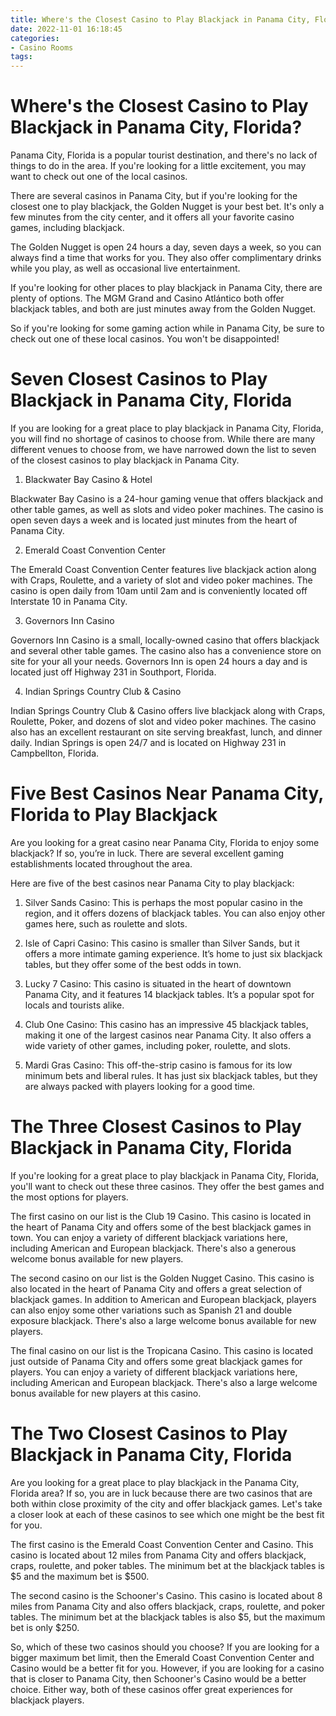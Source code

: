 ```yaml
---
title: Where's the Closest Casino to Play Blackjack in Panama City, Florida
date: 2022-11-01 16:18:45
categories:
- Casino Rooms
tags:
---
```



#  Where's the Closest Casino to Play Blackjack in Panama City, Florida?

Panama City, Florida is a popular tourist destination, and there's no lack of things to do in the area. If you're looking for a little excitement, you may want to check out one of the local casinos.

There are several casinos in Panama City, but if you're looking for the closest one to play blackjack, the Golden Nugget is your best bet. It's only a few minutes from the city center, and it offers all your favorite casino games, including blackjack.

The Golden Nugget is open 24 hours a day, seven days a week, so you can always find a time that works for you. They also offer complimentary drinks while you play, as well as occasional live entertainment.

If you're looking for other places to play blackjack in Panama City, there are plenty of options. The MGM Grand and Casino Atlántico both offer blackjack tables, and both are just minutes away from the Golden Nugget.

So if you're looking for some gaming action while in Panama City, be sure to check out one of these local casinos. You won't be disappointed!

#  Seven Closest Casinos to Play Blackjack in Panama City, Florida

If you are looking for a great place to play blackjack in Panama City, Florida, you will find no shortage of casinos to choose from. While there are many different venues to choose from, we have narrowed down the list to seven of the closest casinos to play blackjack in Panama City.

1. Blackwater Bay Casino & Hotel

Blackwater Bay Casino is a 24-hour gaming venue that offers blackjack and other table games, as well as slots and video poker machines. The casino is open seven days a week and is located just minutes from the heart of Panama City.

2. Emerald Coast Convention Center

The Emerald Coast Convention Center features live blackjack action along with Craps, Roulette, and a variety of slot and video poker machines. The casino is open daily from 10am until 2am and is conveniently located off Interstate 10 in Panama City.

3. Governors Inn Casino

Governors Inn Casino is a small, locally-owned casino that offers blackjack and several other table games. The casino also has a convenience store on site for your all your needs. Governors Inn is open 24 hours a day and is located just off Highway 231 in Southport, Florida.

4. Indian Springs Country Club & Casino

Indian Springs Country Club & Casino offers live blackjack along with Craps, Roulette, Poker, and dozens of slot and video poker machines. The casino also has an excellent restaurant on site serving breakfast, lunch, and dinner daily. Indian Springs is open 24/7 and is located on Highway 231 in Campbellton, Florida.

#  Five Best Casinos Near Panama City, Florida to Play Blackjack

Are you looking for a great casino near Panama City, Florida to enjoy some blackjack? If so, you’re in luck. There are several excellent gaming establishments located throughout the area.

Here are five of the best casinos near Panama City to play blackjack:

1. Silver Sands Casino: This is perhaps the most popular casino in the region, and it offers dozens of blackjack tables. You can also enjoy other games here, such as roulette and slots.

2. Isle of Capri Casino: This casino is smaller than Silver Sands, but it offers a more intimate gaming experience. It’s home to just six blackjack tables, but they offer some of the best odds in town.

3. Lucky 7 Casino: This casino is situated in the heart of downtown Panama City, and it features 14 blackjack tables. It’s a popular spot for locals and tourists alike.

4. Club One Casino: This casino has an impressive 45 blackjack tables, making it one of the largest casinos near Panama City. It also offers a wide variety of other games, including poker, roulette, and slots.

5. Mardi Gras Casino: This off-the-strip casino is famous for its low minimum bets and liberal rules. It has just six blackjack tables, but they are always packed with players looking for a good time.

#  The Three Closest Casinos to Play Blackjack in Panama City, Florida

If you're looking for a great place to play blackjack in Panama City, Florida, you'll want to check out these three casinos. They offer the best games and the most options for players.

The first casino on our list is the Club 19 Casino. This casino is located in the heart of Panama City and offers some of the best blackjack games in town. You can enjoy a variety of different blackjack variations here, including American and European blackjack. There's also a generous welcome bonus available for new players.

The second casino on our list is the Golden Nugget Casino. This casino is also located in the heart of Panama City and offers a great selection of blackjack games. In addition to American and European blackjack, players can also enjoy some other variations such as Spanish 21 and double exposure blackjack. There's also a large welcome bonus available for new players.

The final casino on our list is the Tropicana Casino. This casino is located just outside of Panama City and offers some great blackjack games for players. You can enjoy a variety of different blackjack variations here, including American and European blackjack. There's also a large welcome bonus available for new players at this casino.

#  The Two Closest Casinos to Play Blackjack in Panama City, Florida

Are you looking for a great place to play blackjack in the Panama City, Florida area? If so, you are in luck because there are two casinos that are both within close proximity of the city and offer blackjack games. Let's take a closer look at each of these casinos to see which one might be the best fit for you.

The first casino is the Emerald Coast Convention Center and Casino. This casino is located about 12 miles from Panama City and offers blackjack, craps, roulette, and poker tables. The minimum bet at the blackjack tables is $5 and the maximum bet is $500.

The second casino is the Schooner's Casino. This casino is located about 8 miles from Panama City and also offers blackjack, craps, roulette, and poker tables. The minimum bet at the blackjack tables is also $5, but the maximum bet is only $250.

So, which of these two casinos should you choose? If you are looking for a bigger maximum bet limit, then the Emerald Coast Convention Center and Casino would be a better fit for you. However, if you are looking for a casino that is closer to Panama City, then Schooner's Casino would be a better choice. Either way, both of these casinos offer great experiences for blackjack players.